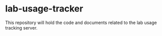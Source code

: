 # lab-usage-tracker
This repository will hold the code and documents related to the lab usage tracking server. 
